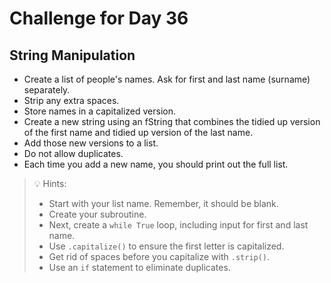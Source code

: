 # Challenge for Day 36

## String Manipulation

- Create a list of people's names. Ask for first and last name (surname) separately.
- Strip any extra spaces.
- Store names in a capitalized version.
- Create a new string using an fString that combines the tidied up version of the first name and tidied up version of the last name.
- Add those new versions to a list.
- Do not allow duplicates.
- Each time you add a new name, you should print out the full list.

> 💡 Hints:
> - Start with your list name. Remember, it should be blank.
> - Create your subroutine.
> - Next, create a `while True` loop, including input for first and last name.
> - Use `.capitalize()` to ensure the first letter is capitalized.
> - Get rid of spaces before you capitalize with `.strip()`.
> - Use an `if` statement to eliminate duplicates.
